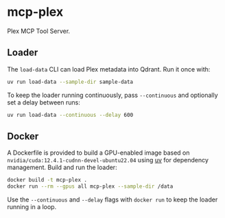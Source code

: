 <!-- Pytest Coverage Comment:Begin -->
<!-- Pytest Coverage Comment:End -->

# mcp-plex

Plex MCP Tool Server.

## Loader

The `load-data` CLI can load Plex metadata into Qdrant. Run it once with:

```bash
uv run load-data --sample-dir sample-data
```

To keep the loader running continuously, pass `--continuous` and optionally set a
delay between runs:

```bash
uv run load-data --continuous --delay 600
```

## Docker

A Dockerfile is provided to build a GPU-enabled image based on
`nvidia/cuda:12.4.1-cudnn-devel-ubuntu22.04` using [uv](https://github.com/astral-sh/uv)
for dependency management. Build and run the loader:

```bash
docker build -t mcp-plex .
docker run --rm --gpus all mcp-plex --sample-dir /data
```

Use the `--continuous` and `--delay` flags with `docker run` to keep the loader
running in a loop.
